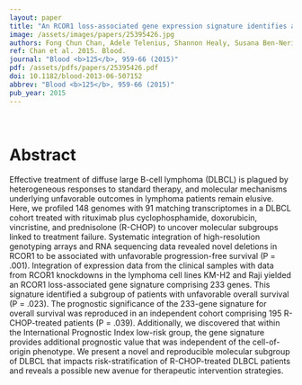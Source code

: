 ```yaml
---
layout: paper
title: "An RCOR1 loss-associated gene expression signature identifies a prognostically significant DLBCL subgroup."
image: /assets/images/papers/25395426.jpg
authors: Fong Chun Chan, Adele Telenius, Shannon Healy, Susana Ben-Neriah, Anja Mottok, Raymond Lim, Marie Drake, Sandy Hu, Jiarui Ding, Gavin Ha, David W Scott, Robert Kridel, Ali Bashashati, Sanja Rogic, Nathalie Johnson, Ryan D Morin, Lisa M Rimsza, Laurie Sehn, Joseph M Connors, Marco A Marra, Randy D Gascoyne, Sohrab P Shah, Christian Steidl
ref: Chan et al. 2015. Blood.
journal: "Blood <b>125</b>, 959-66 (2015)"
pdf: /assets/pdfs/papers/25395426.pdf
doi: 10.1182/blood-2013-06-507152
abbrev: "Blood <b>125</b>, 959-66 (2015)"
pub_year: 2015
---
```


<br />
<div data-badge-popover="right" data-badge-type="donut" data-pmid="25395426" data-hide-no-mentions="true" class="altmetric-embed"></div>

# Abstract

Effective treatment of diffuse large B-cell lymphoma (DLBCL) is plagued by heterogeneous responses to standard therapy, and molecular mechanisms underlying unfavorable outcomes in lymphoma patients remain elusive. Here, we profiled 148 genomes with 91 matching transcriptomes in a DLBCL cohort treated with rituximab plus cyclophosphamide, doxorubicin, vincristine, and prednisolone (R-CHOP) to uncover molecular subgroups linked to treatment failure. Systematic integration of high-resolution genotyping arrays and RNA sequencing data revealed novel deletions in RCOR1 to be associated with unfavorable progression-free survival (P = .001). Integration of expression data from the clinical samples with data from RCOR1 knockdowns in the lymphoma cell lines KM-H2 and Raji yielded an RCOR1 loss-associated gene signature comprising 233 genes. This signature identified a subgroup of patients with unfavorable overall survival (P = .023). The prognostic significance of the 233-gene signature for overall survival was reproduced in an independent cohort comprising 195 R-CHOP-treated patients (P = .039). Additionally, we discovered that within the International Prognostic Index low-risk group, the gene signature provides additional prognostic value that was independent of the cell-of-origin phenotype. We present a novel and reproducible molecular subgroup of DLBCL that impacts risk-stratification of R-CHOP-treated DLBCL patients and reveals a possible new avenue for therapeutic intervention strategies.

